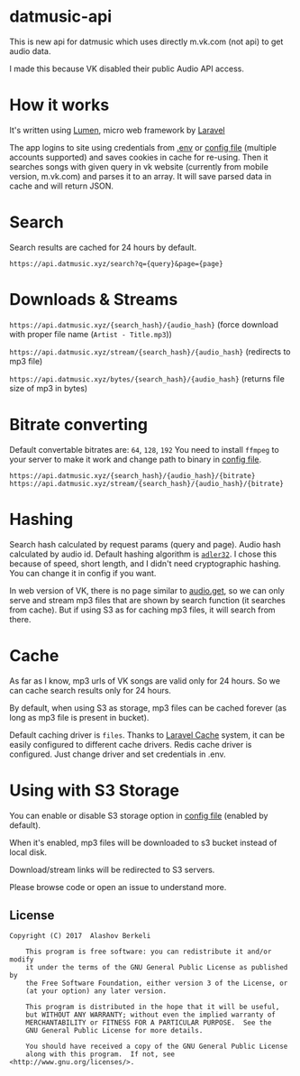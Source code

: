 # datmusic-api

This is new api for datmusic which uses directly m.vk.com (not api) to get audio data.

I made this because VK disabled their public Audio API access.
 
# How it works
It's written using [Lumen](https://lumen.laravel.com), micro web framework by [Laravel](https://laravel.com)
  
The app logins to site using credentials from [.env](.env.example) or [config file](config/app.php#L20) (multiple accounts supported) and saves cookies in cache for re-using.
Then it searches songs with given query in vk website (currently from mobile version, m.vk.com) and parses it to an array. It will save parsed data in cache and will return JSON.

# Search

Search results are cached for 24 hours by default.

`https://api.datmusic.xyz/search?q={query}&page={page}`

# Downloads & Streams

`https://api.datmusic.xyz/{search_hash}/{audio_hash}` (force download with proper file name (`Artist - Title.mp3`))

`https://api.datmusic.xyz/stream/{search_hash}/{audio_hash}` (redirects to mp3 file)

`https://api.datmusic.xyz/bytes/{search_hash}/{audio_hash}` (returns file size of mp3 in bytes)

# Bitrate converting

Default convertable bitrates are: `64`, `128`, `192`
You need to install `ffmpeg` to your server to make it work and change path to binary in [config file](config/app.php).
 
`https://api.datmusic.xyz/{search_hash}/{audio_hash}/{bitrate}`
`https://api.datmusic.xyz/stream/{search_hash}/{audio_hash}/{bitrate}`

# Hashing

Search hash calculated by request params (query and page).
Audio hash calculated by audio id.
Default hashing algorithm is [`adler32`](https://en.wikipedia.org/wiki/Adler-32). I chose this because of speed, short length, and I didn't need cryptographic hashing. You can change it in config if you want.

In web version of VK, there is no page similar to [audio.get](https://vk.com/dev/audio.get), so we can only serve and stream mp3 files that are shown by search function (it searches from cache). But if using S3 as for caching mp3 files, it will search from there. 
 
# Cache

As far as I know, mp3 urls of VK songs are valid only for 24 hours. So we can cache search results only for 24 hours.

By default, when using S3 as storage, mp3 files can be cached forever (as long as mp3 file is present in bucket). 

Default caching driver is `files`. Thanks to [Laravel Cache](https://laravel.com/docs/5.3/cache) system, it can be easily configured to different cache drivers.
Redis cache driver is configured. Just change driver and set credentials in .env.
 
# Using with S3 Storage
 
You can enable or disable S3 storage option in [config file](config/app.php) (enabled by default).

When it's enabled, mp3 files will be downloaded to s3 bucket instead of local disk.

Download/stream links will be redirected to S3 servers.
 

Please browse code or open an issue to understand more. 

## License

    Copyright (C) 2017  Alashov Berkeli

        This program is free software: you can redistribute it and/or modify
        it under the terms of the GNU General Public License as published by
        the Free Software Foundation, either version 3 of the License, or
        (at your option) any later version.

        This program is distributed in the hope that it will be useful,
        but WITHOUT ANY WARRANTY; without even the implied warranty of
        MERCHANTABILITY or FITNESS FOR A PARTICULAR PURPOSE.  See the
        GNU General Public License for more details.

        You should have received a copy of the GNU General Public License
        along with this program.  If not, see <http://www.gnu.org/licenses/>.